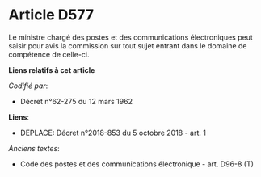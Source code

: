 # Article D577

Le ministre chargé des postes et des communications électroniques peut saisir pour avis la commission sur tout sujet entrant
dans le domaine de compétence de celle-ci.

**Liens relatifs à cet article**

_Codifié par_:

  - Décret n°62-275 du 12 mars 1962

**Liens**:

  - DEPLACE: Décret n°2018-853 du 5 octobre 2018 - art. 1

_Anciens textes_:

  - Code des postes et des communications électronique - art. D96-8 (T)
